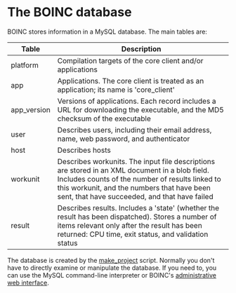 # The BOINC database

BOINC stores information in a MySQL database. The main tables are:

| Table | Description |
| --- | --- |
| platform | Compilation targets of the core client and/or applications |
| app | Applications. The core client is treated as an application; its name is 'core_client' |
| app_version |	Versions of applications. Each record includes a URL for downloading the executable, and the MD5 checksum of the executable |
| user | Describes users, including their email address, name, web password, and authenticator |
| host | Describes hosts |
| workunit | Describes workunits. The input file descriptions are stored in an XML document in a blob field. Includes counts of the number of results linked to this workunit, and the numbers that have been sent, that have succeeded, and that have failed |
| result | Describes results. Includes a 'state' (whether the result has been dispatched). Stores a number of items relevant only after the result has been returned: CPU time, exit status, and validation status |

The database is created by the [make_project](MakeProject.md) script. Normally you don't have to directly examine or manipulate the database. If you need to, you can use the MySQL command-line interpreter or BOINC's [administrative web interface](HtmlOps.md).